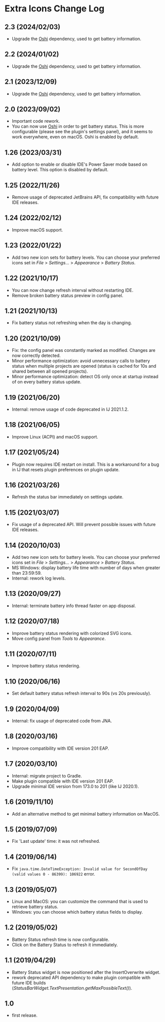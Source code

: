 # Extra Icons Change Log

## 2.3 (2024/02/03)
* Upgrade the [Oshi](https://github.com/oshi/oshi) dependency, used to get battery information.

## 2.2 (2024/01/02)
* Upgrade the [Oshi](https://github.com/oshi/oshi) dependency, used to get battery information.

## 2.1 (2023/12/09)
* Upgrade the [Oshi](https://github.com/oshi/oshi) dependency, used to get battery information.

## 2.0 (2023/09/02)
* Important code rework. 
* You can now use [Oshi](https://github.com/oshi/oshi) in order to get battery status. This is more configurable (please see the plugin's settings panel), and it seems to work everywhere, even on macOS. Oshi is enabled by default.

## 1.26 (2023/03/31)
* Add option to enable or disable IDE's Power Saver mode based on battery level. This option is disabled by default.

## 1.25 (2022/11/26)
* Remove usage of deprecated JetBrains API, fix compatibility with future IDE releases.

## 1.24 (2022/02/12)
* Improve macOS support.

## 1.23 (2022/01/22)
* Add two new icon sets for battery levels. You can choose your preferred icons set in <i>File</i> &gt; <i>Settings...</i> &gt; <i>Appearance</i> &gt; <i>Battery Status</i>.

## 1.22 (2021/10/17)
* You can now change refresh interval without restarting IDE.
* Remove broken battery status preview in config panel.

## 1.21 (2021/10/13)
* Fix battery status not refreshing when the day is changing.

## 1.20 (2021/10/09)
* Fix: the config panel was constantly marked as modified. Changes are now correctly detected.
* Minor performance optimization: avoid unnecessary calls to battery status when multiple projects are opened (status is cached for 10s and shared between all opened projects).
* Minor performance optimization: detect OS only once at startup instead of on every battery status update.

## 1.19 (2021/06/20)
* Internal: remove usage of code deprecated in IJ 2021.1.2.

## 1.18 (2021/06/05)
* Improve Linux (ACPI) and macOS support.

## 1.17 (2021/05/24)
* Plugin now requires IDE restart on install. This is a workaround for a bug in IJ that resets plugin preferences on plugin update.

## 1.16 (2021/03/26)
* Refresh the status bar immediately on settings update.

## 1.15 (2021/03/07)
* Fix usage of a deprecated API. Will prevent possible issues with future IDE releases.

## 1.14 (2020/10/03)
* Add two new icon sets for battery levels. You can choose your preferred icons set in <i>File</i> &gt; <i>Settings...</i> &gt; <i>Appearance</i> &gt; <i>Battery Status</i>.
* MS Windows: display battery life time with number of days when greater than 23:59:59.
* Internal: rework log levels.

## 1.13 (2020/09/27)
* Internal: terminate battery info thread faster on app disposal.

## 1.12 (2020/07/18)
* Improve battery status rendering with colorized SVG icons.
* Move config panel from <i>Tools</i> to <i>Appearance</i>.

## 1.11 (2020/07/11)
* Improve battery status rendering.

## 1.10 (2020/06/16)
* Set default battery status refresh interval to 90s (vs 20s previously).

## 1.9 (2020/04/09)
* Internal: fix usage of deprecated code from JNA.

## 1.8 (2020/03/16)
* Improve compatibility with IDE version 201 EAP.

## 1.7 (2020/03/10)
* Internal: migrate project to Gradle.
* Make plugin compatible with IDE version 201 EAP.
* Upgrade minimal IDE version from 173.0 to 201 (like IJ 2020.1).

## 1.6 (2019/11/10)
* Add an alternative method to get minimal battery information on MacOS.

## 1.5 (2019/07/09)
* Fix 'Last update' time: it was not refreshed.

## 1.4 (2019/06/14)
* Fix <code>java.time.DateTimeException: Invalid value for SecondOfDay (valid values 0 - 86399): 106922</code> error.

## 1.3 (2019/05/07)
* Linux and MacOS: you can customize the command that is used to retrieve battery status.
* Windows: you can choose which battery status fields to display.

## 1.2 (2019/05/02)
* Battery Status refresh time is now configurable.
* Click on the Battery Status to refresh it immediately.

## 1.1 (2019/04/29)
* Battery Status widget is now positioned after the InsertOverwrite widget.
* rework deprecated API dependency to make plugin compatible with future IDE builds (<i>StatusBarWidget.TextPresentation.getMaxPossibleText()</i>).

## 1.0
* first release.
